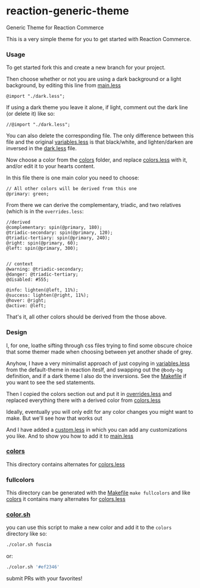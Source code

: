# reaction-generic-theme
Generic Theme for Reaction Commerce

This is a very simple theme for you to get started with Reaction
Commerce.

### Usage

To get started fork this and create a new branch for your project.

Then choose whether or not you are using a dark
background or a light background, by editing this line from
[main.less](client/styles/main.less)

```
@import "./dark.less";
```

If using a dark theme you leave it alone, if light, comment out the
dark line (or delete it) like so:

```
//@import "./dark.less";
```

You can also delete the corresponding file.  The only difference between this file and the original
[variables.less](https://github.com/reactioncommerce/reaction/blob/master/imports/plugins/included/default-theme/client/styles/variables.less)
is that black/white, and lighten/darken are inversed in the [dark.less](client/styles/dark.less) file.

Now choose a color from the [colors](client/styles/colors) folder, and
replace [colors.less](client/styles/colors.less) with it, and/or edit it to your hearts content.

In this file there is one main color you need to choose:

```
// All other colors will be derived from this one
@primary: green;
```

From there we can derive the complementary, triadic, and two relatives
(which is in the `overrides.less`:

```
//derived
@complementary: spin(@primary, 180);
@triadic-secondary: spin(@primary, 120);
@triadic-tertiary: spin(@primary, 240);
@right: spin(@primary, 60);
@left: spin(@primary, 300);


// context
@warning: @triadic-secondary;
@danger: @triadic-tertiary;
@disabled: #555;

@info: lighten(@left, 11%);
@success: lighten(@right, 11%);
@hover: @right;
@active: @left;
```

That's it, all other colors should be derived from the those above.

### Design

I, for one, loathe sifting through css files trying to find some obscure
choice that some themer made when choosing between yet another shade of
grey.

Anyhow, I have a very minimalist approach of just copying in
[variables.less](https://github.com/reactioncommerce/reaction/blob/master/imports/plugins/included/default-theme/client/styles/variables.less)
from the default-theme in reaction iteslf, and swapping out the
`@body-bg` definition, and if a dark theme I also do the inversions.
See the [Makefile](client/styles/Makefile) if you want to see the sed
statements.

Then I copied the colors section out and put it in [overrides.less](client/styles/overrides.less)
and replaced everything there with a derived color from
[colors.less](client/styles/colors.less)

Ideally, eventually you will only edit
for any color changes you might want to make.  But we'll see how that
works out

And I have added a [custom.less](client/styles/custom.less) in which you
can add any customizations you like.  And to show you how to add it to
[main.less](client/styles/main.less)

### [colors](client/styles/colors)

This directory contains alternates for
[colors.less](client/styles/colors.less)

### fullcolors

This directory can be generated with the
[Makefile](client/styles/Makefile)
`make fullcolors` and like
[colors](client/styles/colors)
it contains many alternates for
[colors.less](client/styles/colors.less)

### [color.sh](client/styles/color.sh)

you can use this script to make a new color and add it to the `colors`
directory like so:

```sh
./color.sh fuscia
```

or:

```sh
./color.sh '#ef2346'
```

submit PRs with your favorites!
